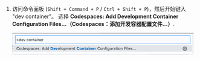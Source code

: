1. 访问命令面板 (`Shift + Command + P` / `Ctrl + Shift + P`)，然后开始键入 "dev container"。 选择 **Codespaces: Add Development Container Configuration Files...（Codespaces：添加开发容器配置文件...）**.

   ![命令选择板中的"Codespaces：添加开发容器配置文件..."](/assets/images/help/codespaces/add-prebuilt-container-command.png)
